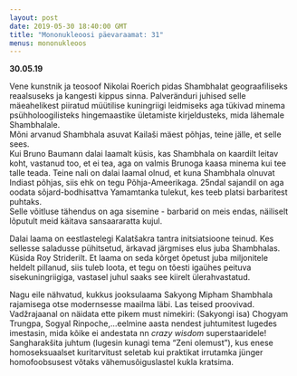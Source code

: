 ```yaml
---
layout: post
date: 2019-05-30 18:40:00 GMT
title: "Mononukleoosi päevaraamat: 31"
menus: mononukleoos
---
```

**30.05.19**

Vene kunstnik ja teosoof Nikolai Roerich pidas Shambhalat geograafiliseks reaalsuseks ja kangesti kippus sinna. Palveränduri juhised selle mäeahelikest piiratud müütilise kuningriigi leidmiseks aga tükivad minema psühholoogilisteks hingemaastike ületamiste kirjeldusteks, mida lähemale Shambhalale.  
Mõni arvanud Shambhala asuvat Kailaši mäest põhjas, teine jälle, et selle sees.  
Kui Bruno Baumann dalai laamalt küsis, kas Shambhala on kaardilt leitav koht, vastanud too, et ei tea, aga on valmis Brunoga kaasa minema kui tee talle teada. Teine nali on dalai laamal olnud, et kuna Shambhala olnuvat Indiast põhjas, siis ehk on tegu Põhja-Ameerikaga. 25ndal sajandil on aga oodata sõjard-bodhisattva Yamamtanka tulekut, kes teeb platsi barbaritest puhtaks.  
Selle võitluse tähendus on aga sisemine - barbarid on meis endas, näiliselt lõputult meid käitava sansaararatta kujul.  

Dalai laama on eestlastelegi Kalatšakra tantra initsiatsioone teinud. Kes sellesse saladusse pühitsetud, ärkavad järgmises elus juba Shambhalas. Küsida Roy Striderilt. Et laama on seda kõrget õpetust juba miljonitele heldelt pillanud, siis tuleb loota, et tegu on tõesti igaühes peituva sisekuningriigiga, vastasel juhul saaks see kiirelt ülerahvastatud.

Nagu eile nähvatud, kukkus jooksulaama Sakyong Mipham Shambhala rajamisega otse modernsesse maailma läbi. Las teised proovivad. Vadžrajaanal on näidata ette pikem must nimekiri: (Sakyongi isa) Chogyam Trungpa, Sogyal Rinpoche,...eelmine aasta nendest juhtumitest lugedes imestasin, mida kõike ei andestata nn *crazy wisdom* superstaaridele!  
Sangharakšita juhtum (lugesin kunagi tema “Zeni olemust”), kus enese homoseksuaalset kuritarvitust seletab kui praktikat irrutamka jünger homofoobsusest võtaks vähemusõiguslastel kukla kratsima.  
